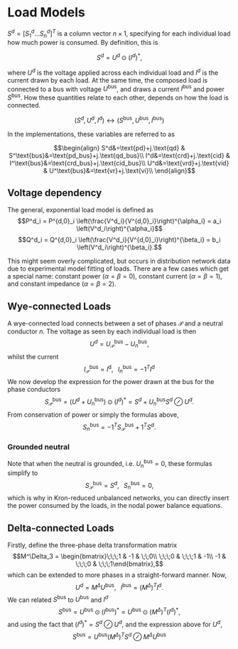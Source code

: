 # Load Models


$S^d=[S^d_1...S^d_n]^T$ is a column vector $n\times 1$, specifying for each individual load how much power is consumed. By definition, this is

$$S^d=U^d\odot \left(I^d\right)^*,$$

where $U^d$ is the voltage applied across each individual load and $I^d$ is the current drawn by each load. At the same time, the composed load is connected to a bus with voltage $U^\text{bus}$, and draws a current $I^{\text{bus}}$ and power $S^{\text{bus}}$.
How these quantities relate to each other, depends on how the load is connected.

$$(S^d, U^d, I^d) ↔ (S^\text{bus}, U^\text{bus}, I^\text{bus})$$

In the implementations, these variables are referred to as


$$\begin{align}
S^d&=\text{pd}+j.\text{qd} & S^\text{bus}&=\text{pd_bus}+j.\text{qd_bus}\\
I^d&=\text{crd}+j.\text{cid} & I^\text{bus}&=\text{crd_bus}+j.\text{cid_bus}\\
U^d&=\text{vrd}+j.\text{vid} & U^\text{bus}&=\text{vr}+j.\text{vi}\\
\end{align}$$

## Voltage dependency
The general, exponential load model is defined as
$$P^d_i = P^{d,0}_i \left(\frac{V^d_i}{V^{d,0}_i}\right)^{\alpha_i} = a_i \left(V^d_i\right)^{\alpha_i}$$
$$Q^d_i = Q^{d,0}_i \left(\frac{V^d_i}{V^{d,0}_i}\right)^{\beta_i} = b_i \left(V^d_i\right)^{\beta_i}.$$

This might seem overly complicated, but occurs in distribution network data due to experimental model fitting of loads. There are a few cases which get a special name: constant power ($\alpha=\beta=0$), constant current ($\alpha=\beta=1$), and constant impedance ($\alpha=\beta=2$).

## Wye-connected Loads
A wye-connected load connects between a set of phases $\mathcal{P}$ and a neutral conductor $n$. The voltage as seen by each individual load is then
$$U^d = U^\text{bus}_\mathcal{P}-U^\text{bus}_n,$$
whilst the current
$$I^\text{bus}_\mathcal{P} = I^\text{d},\;\;\;I^\text{bus}_n=-1^TI^d$$
We now develop the expression for the power drawn at the bus for the phase conductors
$$
  S^\text{bus}_\mathcal{P} = (U^d+U^\text{bus}_n)\odot(I^d)^*
      = S^d+U^\text{bus}_n S^d\oslash U^d.
$$
From conservation of power or simply the formulas above,
$$
    S^\text{bus}_n = -1^TS^\text{bus}_\mathcal{P}+1^TS^d.
$$
### Grounded neutral
Note that when the neutral is grounded, i.e. $U^\text{bus}_n=0$, these formulas simplify to
$$S^\text{bus}_\mathcal{P}=S^d,\;\;\;S^\text{bus}_n=0,$$
which is why in Kron-reduced unbalanced networks, you can directly insert the power consumed by the loads, in the nodal power balance equations.

## Delta-connected Loads
Firstly, define the three-phase delta transformation matrix
$$M^\Delta_3 = \begin{bmatrix}\;\;\;1 & -1 & \;\;0\\ \;\;\;0 & \;\;\;1 & -1\\ -1 & \;\;\;0 & \;\;\;1\end{bmatrix},$$
which can be extended to more phases in a straight-forward manner. Now,
$$U^d = M^\Delta U^\text{bus},\;\;\; I^\text{bus} = \left(M^\Delta\right)^T I^d.$$
We can related $S^\text{bus}$ to $U^\text{bus}$ and $I^d$
$$
S^\text{bus} = U^\text{bus}\odot \left(I^\text{bus}\right)^*
             = U^\text{bus}\odot \left(M^\Delta\right)^T\left(I^d\right)^*,
$$
and using the fact that $\left(I^d\right)^*=S^d \oslash U^d$, and the expression above for $U^d$,
$$
S^\text{bus} = U^\text{bus}\left(M^\Delta\right)^T S^d \oslash M^\Delta U^\text{bus}
$$
